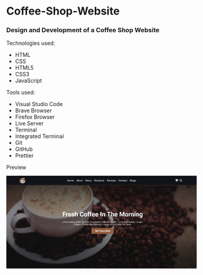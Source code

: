 # Coffee-Shop-Website

### Design and Development of a Coffee Shop Website

Technologies used:

- HTML
- CSS
- HTML5
- CSS3
- JavaScript

Tools used:

- Visual Studio Code
- Brave Browser
- Firefox Browser
- Live Server
- Terminal
- Integrated Terminal
- Git
- GitHub
- Prettier

Preview

<a href="https://browse-coffee-shop.netlify.app/" target="_blank">
  <img src="images/coffee-shop.webp" alt="coffee shop" />
</a>
